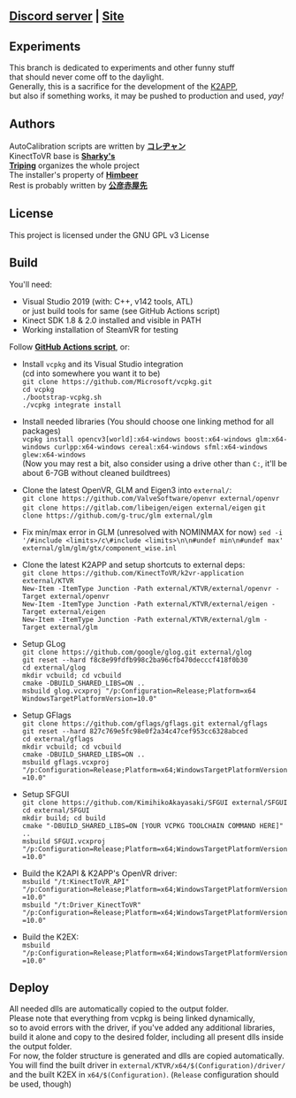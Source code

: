 ## <ins>__[Discord server](https://discord.gg/YBQCRDG)__</ins> | <ins>__[Site](https://k2vr.tech/)__</ins>

## Experiments
This branch is dedicated to experiments and other funny stuff<br> 
that should never come off to the daylight.<br>
Generally, this is a sacrifice for the development of the [K2APP](https://github.com/KinectToVR/k2vr-application),<br>
but also if something works, it may be pushed to production and used, *yay!*

## Authors
AutoCalibration scripts are written by **[コレヂャン](https://github.com/korejan)**<br>
KinectToVR base is **[Sharky's](https://github.com/sharkyh20/)**<br>
**[Triping](https://github.com/TripingPC)** organizes the whole project<br>
The installer's property of **[Himbeer](https://github.com/HimbeersaftLP)**<br>
Rest is probably written by **[公彦赤屋先](https://github.com/KimihikoAkayasaki)**<br>

## License
This project is licensed under the GNU GPL v3 License 

## Build
You'll need:
 - Visual Studio 2019 (with: C++, v142 tools, ATL)<br>or just build tools for same (see GitHub Actions script)
 - Kinect SDK 1.8 & 2.0 installed and visible in PATH
 - Working installation of SteamVR for testing

Follow **[GitHub Actions script](https://github.com/KinectToVR/KinectToVR/blob/experiments/.github/workflows/main.yml)**, or:<br>

- Install ```vcpkg``` and its Visual Studio integration<br>
   (cd into somewhere you want it to be)<br>
   ```git clone https://github.com/Microsoft/vcpkg.git```<br>
   ```cd vcpkg```<br>
   ```./bootstrap-vcpkg.sh```<br>
   ```./vcpkg integrate install```

- Install needed libraries (You should choose one linking method for all packages)<br>
   ```vcpkg install opencv3[world]:x64-windows boost:x64-windows glm:x64-windows curlpp:x64-windows cereal:x64-windows sfml:x64-windows glew:x64-windows```<br>
   (Now you may rest a bit, also consider using a drive other than ```C:```, it'll be about 6-7GB without cleaned buildtrees)

- Clone the latest OpenVR, GLM and Eigen3 into ```external/```:<br>
   ```git clone https://github.com/ValveSoftware/openvr external/openvr```<br>
   ```git clone https://gitlab.com/libeigen/eigen external/eigen```
   ```git clone https://github.com/g-truc/glm external/glm```

- Fix min/max error in GLM (unresolved with NOMINMAX for now)
   ```sed -i '/#include <limits>/c\#include <limits>\n\n#undef min\n#undef max' external/glm/glm/gtx/component_wise.inl```

- Clone the latest K2APP and setup shortcuts to external deps:<br>
   ```git clone https://github.com/KinectToVR/k2vr-application external/KTVR```<br>
   ```New-Item -ItemType Junction -Path external/KTVR/external/openvr -Target external/openvr```<br>
   ```New-Item -ItemType Junction -Path external/KTVR/external/eigen -Target external/eigen```<br>
   ```New-Item -ItemType Junction -Path external/KTVR/external/glm -Target external/glm```

- Setup GLog<br>
   ```git clone https://github.com/google/glog.git external/glog```<br>
   ```git reset --hard f8c8e99fdfb998c2ba96cfb470decccf418f0b30```<br>
   ```cd external/glog```<br>
   ```mkdir vcbuild; cd vcbuild```<br>
   ```cmake -DBUILD_SHARED_LIBS=ON ..```<br>
   ```msbuild glog.vcxproj "/p:Configuration=Release;Platform=x64```<br>
   ```WindowsTargetPlatformVersion=10.0"```<br>

- Setup GFlags<br>
   ```git clone https://github.com/gflags/gflags.git external/gflags```<br>
   ```git reset --hard 827c769e5fc98e0f2a34c47cef953cc6328abced```<br>
   ```cd external/gflags```<br>
   ```mkdir vcbuild; cd vcbuild```<br>
   ```cmake -DBUILD_SHARED_LIBS=ON ..```<br>
   ```msbuild gflags.vcxproj "/p:Configuration=Release;Platform=x64;WindowsTargetPlatformVersion=10.0"```<br>

- Setup SFGUI<br>
   ```git clone https://github.com/KimihikoAkayasaki/SFGUI external/SFGUI```<br>
   ```cd external/SFGUI```<br>
   ```mkdir build; cd build```<br>
   ```cmake "-DBUILD_SHARED_LIBS=ON [YOUR VCPKG TOOLCHAIN COMMAND HERE]" ..```<br>
   ```msbuild SFGUI.vcxproj "/p:Configuration=Release;Platform=x64;WindowsTargetPlatformVersion=10.0"```<br>

- Build the K2API & K2APP's OpenVR driver:<br>
   ```msbuild "/t:KinectToVR_API" "/p:Configuration=Release;Platform=x64;WindowsTargetPlatformVersion=10.0"```<br>
   ```msbuild "/t:Driver_KinectToVR" "/p:Configuration=Release;Platform=x64;WindowsTargetPlatformVersion=10.0"```

- Build the K2EX:<br>
   ```msbuild "/p:Configuration=Release;Platform=x64;WindowsTargetPlatformVersion=10.0"```

## Deploy
All needed dlls are automatically copied to the output folder.<br>
Please note that everything from vcpkg is being linked dynamically,<br>
so to avoid errors with the driver, if you've added any additional libraries,<br>
build it alone and copy to the desired folder, including all present dlls inside the output folder.<br>
For now, the folder structure is generated and dlls are copied automatically.<br>
You will find the built driver in ```external/KTVR/x64/$(Configuration)/driver/``` <br>and the built K2EX in ```x64/$(Configuration)```. (```Release``` configuration should be used, though)
